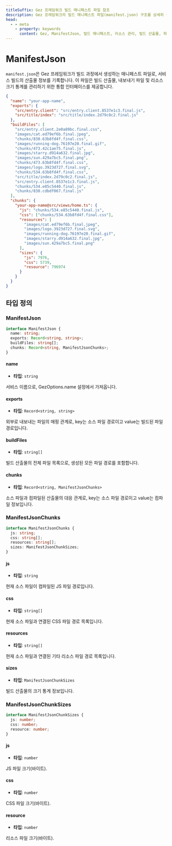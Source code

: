 ```yaml
---
titleSuffix: Gez 프레임워크 빌드 매니페스트 파일 참조
description: Gez 프레임워크의 빌드 매니페스트 파일(manifest.json) 구조를 상세히 설명하며, 빌드 산출물 관리, 파일 매핑 및 리소스 통계 기능을 통해 개발자가 빌드 시스템을 이해하고 사용할 수 있도록 돕습니다.
head:
  - - meta
    - property: keywords
      content: Gez, ManifestJson, 빌드 매니페스트, 리소스 관리, 빌드 산출물, 파일 매핑, API
---
```


# ManifestJson

`manifest.json`은 Gez 프레임워크가 빌드 과정에서 생성하는 매니페스트 파일로, 서비스 빌드의 산출물 정보를 기록합니다. 이 파일은 빌드 산출물, 내보내기 파일 및 리소스 크기 통계를 관리하기 위한 통합 인터페이스를 제공합니다.

```json title="dist/client/manifest.json"
{
  "name": "your-app-name",
  "exports": {
    "src/entry.client": "src/entry.client.8537e1c3.final.js",
    "src/title/index": "src/title/index.2d79c0c2.final.js"
  },
  "buildFiles": [
    "src/entry.client.2e0a89bc.final.css",
    "images/cat.ed79ef6b.final.jpeg",
    "chunks/830.63b8fd4f.final.css",
    "images/running-dog.76197e20.final.gif",
    "chunks/473.42c1ae75.final.js",
    "images/starry.d914a632.final.jpg",
    "images/sun.429a7bc5.final.png",
    "chunks/473.63b8fd4f.final.css",
    "images/logo.3923d727.final.svg",
    "chunks/534.63b8fd4f.final.css",
    "src/title/index.2d79c0c2.final.js",
    "src/entry.client.8537e1c3.final.js",
    "chunks/534.e85c5440.final.js",
    "chunks/830.cdbdf067.final.js"
  ],
  "chunks": {
    "your-app-name@src/views/home.ts": {
      "js": "chunks/534.e85c5440.final.js",
      "css": ["chunks/534.63b8fd4f.final.css"],
      "resources": [
        "images/cat.ed79ef6b.final.jpeg",
        "images/logo.3923d727.final.svg",
        "images/running-dog.76197e20.final.gif",
        "images/starry.d914a632.final.jpg",
        "images/sun.429a7bc5.final.png"
      ],
      "sizes": {
        "js": 7976,
        "css": 5739,
        "resource": 796974
      }
    }
  }
}
```

## 타입 정의
### ManifestJson

```ts
interface ManifestJson {
  name: string;
  exports: Record<string, string>;
  buildFiles: string[];
  chunks: Record<string, ManifestJsonChunks>;
}
```

#### name

- **타입**: `string`

서비스 이름으로, GezOptions.name 설정에서 가져옵니다.

#### exports

- **타입**: `Record<string, string>`

외부로 내보내는 파일의 매핑 관계로, key는 소스 파일 경로이고 value는 빌드된 파일 경로입니다.

#### buildFiles

- **타입**: `string[]`

빌드 산출물의 전체 파일 목록으로, 생성된 모든 파일 경로를 포함합니다.

#### chunks

- **타입**: `Record<string, ManifestJsonChunks>`

소스 파일과 컴파일된 산출물의 대응 관계로, key는 소스 파일 경로이고 value는 컴파일 정보입니다.

### ManifestJsonChunks

```ts
interface ManifestJsonChunks {
  js: string;
  css: string[];
  resources: string[];
  sizes: ManifestJsonChunkSizes;
}
```

#### js

- **타입**: `string`

현재 소스 파일이 컴파일된 JS 파일 경로입니다.

#### css

- **타입**: `string[]`

현재 소스 파일과 연결된 CSS 파일 경로 목록입니다.

#### resources

- **타입**: `string[]`

현재 소스 파일과 연결된 기타 리소스 파일 경로 목록입니다.

#### sizes

- **타입**: `ManifestJsonChunkSizes`

빌드 산출물의 크기 통계 정보입니다.

### ManifestJsonChunkSizes

```ts
interface ManifestJsonChunkSizes {
  js: number;
  css: number;
  resource: number;
}
```

#### js

- **타입**: `number`

JS 파일 크기(바이트).

#### css

- **타입**: `number`

CSS 파일 크기(바이트).

#### resource

- **타입**: `number`

리소스 파일 크기(바이트).